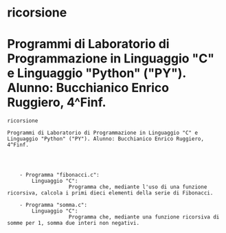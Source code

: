 # ricorsione

# Programmi di Laboratorio di Programmazione in Linguaggio "C" e Linguaggio "Python" ("PY"). Alunno: Bucchianico Enrico Ruggiero, 4^Finf.


	ricorsione

	Programmi di Laboratorio di Programmazione in Linguaggio "C" e Linguaggio "Python" ("PY"). Alunno: Bucchianico Enrico Ruggiero, 4^Finf.
	
	

	
		- Programma "fibonacci.c": 
			Linguaggio "C":
						Programma che, mediante l'uso di una funzione ricorsiva, calcola i primi dieci elementi della serie di Fibonacci.
						
		- Programma "somma.c":
			Linguaggio "C":
						Programma che, mediante una funzione ricorsiva di somme per 1, somma due interi non negativi.